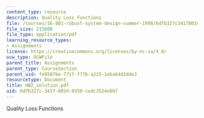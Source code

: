 ```yaml
---
content_type: resource
description: Quality Loss Functions
file: /courses/16-881-robust-system-design-summer-1998/6dfb327c3417003d8550cedc3524e807_HW2_solution.pdf
file_size: 215608
file_type: application/pdf
learning_resource_types:
- Assignments
license: https://creativecommons.org/licenses/by-nc-sa/4.0/
ocw_type: OCWFile
parent_title: Assignments
parent_type: CourseSection
parent_uid: fe0587be-771f-f77b-a225-1eba64d2dde3
resourcetype: Document
title: HW2_solution.pdf
uid: 6dfb327c-3417-003d-8550-cedc3524e807
---
```

Quality Loss Functions